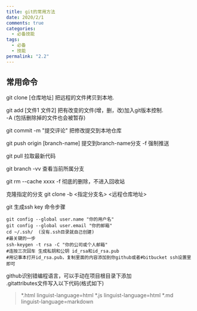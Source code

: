```yaml
---
title: git的常用方法
date: 2020/2/1
comments: true
categories:
  - 必备技能
tags:
  - 必备
  - 技能
permalink: "2.2"
---
```


## 常用命令

git clone [仓库地址] 把远程的文件拷贝到本地.  

git add [文件1 文件2] 把有改变的文件(增，删，改)加入git版本控制.  
-A (包括删除掉的文件也会被暂存)  

git commit -m "提交评论"  把修改提交到本地仓库  

git push origin [branch-name] 提交到branch-name分支
-f 强制推送  

git pull 拉取最新代码  

git branch -vv 查看当前所属分支

git rm --cache xxxx
-f 彻底的删除，不进入回收站

克隆指定的分支
git clone -b <指定分支名> <远程仓库地址>

git 生成ssh key 命令步骤

```shell
git config --global user.name "你的用户名"
git config --global user.email "你的邮箱"
cd ~/.ssh/  (没有.ssh目录就自己创建)
#最关键的一步
ssh-keygen -t rsa -C "你的公司或个人邮箱"
#连按三次回车 生成私钥和公钥 id_rsa和id_rsa.pub
#用记事本打开id_rsa.pub，复制里面的内容添加到你github或者#bitbucket ssh设置里即可
```

github识别错编程语言，可以手动在项目根目录下添加  
.gitattributes文件写入以下代码(格式如下)  

>\*.html linguist-language=html
\*.js linguist-language=html
\*.md linguist-language=markdown
